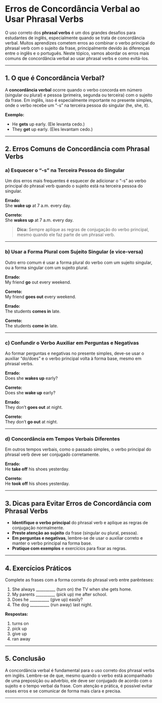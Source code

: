 
# Erros de Concordância Verbal ao Usar Phrasal Verbs

O uso correto dos **phrasal verbs** é um dos grandes desafios para estudantes de inglês, especialmente quando se trata de concordância verbal. Muitos aprendizes cometem erros ao combinar o verbo principal do phrasal verb com o sujeito da frase, principalmente devido às diferenças entre o inglês e o português. Neste tópico, vamos abordar os erros mais comuns de concordância verbal ao usar phrasal verbs e como evitá-los.

---

## 1. O que é Concordância Verbal?

A **concordância verbal** ocorre quando o verbo concorda em número (singular ou plural) e pessoa (primeira, segunda ou terceira) com o sujeito da frase. Em inglês, isso é especialmente importante no presente simples, onde o verbo recebe um “-s” na terceira pessoa do singular (he, she, it).

**Exemplo:**
- He **gets** up early. (Ele levanta cedo.)
- They **get** up early. (Eles levantam cedo.)

---

## 2. Erros Comuns de Concordância com Phrasal Verbs

### a) Esquecer o “-s” na Terceira Pessoa do Singular

Um dos erros mais frequentes é esquecer de adicionar o “-s” ao verbo principal do phrasal verb quando o sujeito está na terceira pessoa do singular.

**Errado:**  
She **wake up** at 7 a.m. every day.

**Correto:**  
She **wakes up** at 7 a.m. every day.

> **Dica:** Sempre aplique as regras de conjugação do verbo principal, mesmo quando ele faz parte de um phrasal verb.

---

### b) Usar a Forma Plural com Sujeito Singular (e vice-versa)

Outro erro comum é usar a forma plural do verbo com um sujeito singular, ou a forma singular com um sujeito plural.

**Errado:**  
My friend **go** out every weekend.

**Correto:**  
My friend **goes out** every weekend.

**Errado:**  
The students **comes in** late.

**Correto:**  
The students **come in** late.

---

### c) Confundir o Verbo Auxiliar em Perguntas e Negativas

Ao formar perguntas e negativas no presente simples, deve-se usar o auxiliar “do/does” e o verbo principal volta à forma base, mesmo em phrasal verbs.

**Errado:**  
Does she **wakes up** early?

**Correto:**  
Does she **wake up** early?

**Errado:**  
They don’t **goes out** at night.

**Correto:**  
They don’t **go out** at night.

---

### d) Concordância em Tempos Verbais Diferentes

Em outros tempos verbais, como o passado simples, o verbo principal do phrasal verb deve ser conjugado corretamente.

**Errado:**  
He **take off** his shoes yesterday.

**Correto:**  
He **took off** his shoes yesterday.

---

## 3. Dicas para Evitar Erros de Concordância com Phrasal Verbs

- **Identifique o verbo principal** do phrasal verb e aplique as regras de conjugação normalmente.
- **Preste atenção ao sujeito** da frase (singular ou plural, pessoa).
- **Em perguntas e negativas**, lembre-se de usar o auxiliar correto e manter o verbo principal na forma base.
- **Pratique com exemplos** e exercícios para fixar as regras.

---

## 4. Exercícios Práticos

Complete as frases com a forma correta do phrasal verb entre parênteses:

1. She always __________ (turn on) the TV when she gets home.
2. My parents __________ (pick up) me after school.
3. Does he __________ (give up) easily?
4. The dog __________ (run away) last night.

**Respostas:**
1. turns on
2. pick up
3. give up
4. ran away

---

## 5. Conclusão

A concordância verbal é fundamental para o uso correto dos phrasal verbs em inglês. Lembre-se de que, mesmo quando o verbo está acompanhado de uma preposição ou advérbio, ele deve ser conjugado de acordo com o sujeito e o tempo verbal da frase. Com atenção e prática, é possível evitar esses erros e se comunicar de forma mais clara e precisa.

---
```